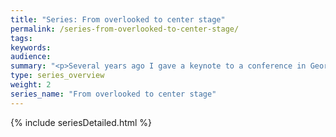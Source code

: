 ```yaml
---
title: "Series: From overlooked to center stage"
permalink: /series-from-overlooked-to-center-stage/
tags:
keywords:
audience:
summary: "<p>Several years ago I gave a keynote to a conference in Georgia titled <i>From Overlooked to Center Stage</i>. This series of posts is essentially the framework for my talk. I tell the story about how technical writers play an increasingly broad range of roles, from quality assurance to product design to training to support to usability and more. </p><p>What happens when you play so many roles? Do you spread yourself too thin and become incapable of delivering on your core product (for example, help material), or do all of these supporting/ancillary activities strengthen and enhance your ability to deliver help material that is more on target with the needs of your audience?</p><p>My answer is that wearing multiple hats brings both good and bad results, but mostly good.</p>"
type: series_overview
weight: 2
series_name: "From overlooked to center stage"
---
```


{% include seriesDetailed.html %}